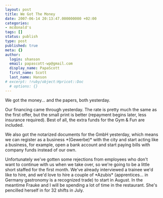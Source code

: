 ```yaml
---
layout: post
title: We Got The Money
date: 2007-06-14 20:13:47.000000000 +02:00
categories:
- mcdonald's
tags: []
status: publish
type: post
published: true
meta: {}
author:
  login: shanson
  email: papascott-wp@gmail.com
  display_name: PapaScott
  first_name: Scott
  last_name: Hanson
# excerpt: !ruby/object:Hpricot::Doc
  # options: {}
---
```

<p>We got the money... and the papers, both yesterday.</p>
<p>Our financing came through yesterday. The rate is pretty much the same as the first offer, but the small print is better (repayment begins later, less insurance required). Best of all, the extra funds for the Gym & Fun are included.</p>
<p>We also got the notarized documents for the GmbH yesterday, which means we can register as a business *(Gewerbe)* with the city and start acting like a business, for example, open a bank account and start paying bills with company funds instead of our own.</p>
<p>Unfortunately we've gotten some rejections from employees who don't want to continue with us when we take over, so we're going to be a little short staffed for the first month. We've already interviewed a trainee we'd like to hire, and we'd love to hire a couple of *Azubis* (apprentices... in Germany gastronomy is a recognized trade) to start in August. In the meantime Frauke and I will be spending a lot of time in the restaurant. She's pencilled herself in for 32 shifts in July.</p>
